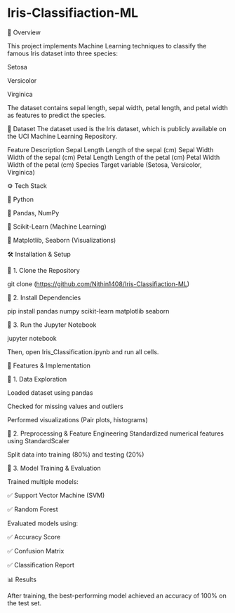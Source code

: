 # Iris-Classifiaction-ML
📌 Overview

This project implements Machine Learning techniques to classify the famous Iris dataset into three species:

Setosa

Versicolor

Virginica

The dataset contains sepal length, sepal width, petal length, and petal width as features to predict the species.

📂 Dataset
The dataset used is the Iris dataset, which is publicly available on the UCI Machine Learning Repository.

Feature	Description
Sepal Length	Length of the sepal (cm)
Sepal Width	Width of the sepal (cm)
Petal Length	Length of the petal (cm)
Petal Width	Width of the petal (cm)
Species	Target variable (Setosa, Versicolor, Virginica)

⚙️ Tech Stack

🔹 Python

🔹 Pandas, NumPy

🔹 Scikit-Learn (Machine Learning)

🔹 Matplotlib, Seaborn (Visualizations)

🛠️ Installation & Setup

🔹 1. Clone the Repository

git clone (https://github.com/Nithin1408/Iris-Classifiaction-ML)

🔹 2. Install Dependencies

pip install pandas numpy scikit-learn matplotlib seaborn

🔹 3. Run the Jupyter Notebook

jupyter notebook

Then, open Iris_Classification.ipynb and run all cells.

🚀 Features & Implementation

🔹 1. Data Exploration

Loaded dataset using pandas

Checked for missing values and outliers

Performed visualizations (Pair plots, histograms)

🔹 2. Preprocessing & Feature Engineering Standardized numerical features using StandardScaler

Split data into training (80%) and testing (20%)

🔹 3. Model Training & Evaluation

Trained multiple models:

✅ Support Vector Machine (SVM)

✅ Random Forest

Evaluated models using:

✅ Accuracy Score

✅ Confusion Matrix

✅ Classification Report

📊 Results

After training, the best-performing model achieved an accuracy of 100% on the test set.
